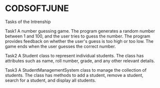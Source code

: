 # CODSOFTJUNE
Tasks of the Intrenship

Task1
A number guessing game. The program generates a random number between 1 and 100, and the user tries to guess the number. The program provides feedback on whether the user's guess is too high or too low. The game ends when the user guesses the correct number.

Task2
A Student class to represent individual students. The class has attributes such as name, roll number, grade, and any other relevant details.

Task3
A StudentManagementSystem class to manage the collection of students. The class has methods to add a student, remove a student, search for a student, and display all students.
